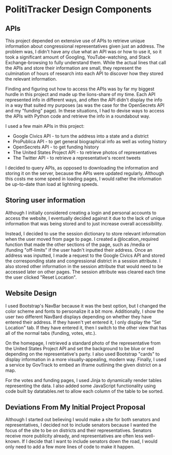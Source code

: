 # PolitiTracker Design Components

## APIs

This project depended on extensive use of APIs to retrieve unique information about congressional representatives given just an address. The problem was, I didn't have any clue what an API was or how to use it, so it took a significant amount of Googling, YouTube-watching, and Stack Exchange-browsing to fully understand them. While the actual lines that call the APIs and store their information are small, they represent the culmination of hours of research into each API to discover how they stored the relevant information.

Finding and figuring out how to access the APIs was by far my biggest hurdle in this project and made up the lions-share of my time. Each API represented info in different ways, and often the API didn't display the info in a way that suited my purposes (as was the case for the OpenSecrets API and my "funding" page). In these situations, I had to devise ways to access the APIs with Python code and retrieve the info in a roundabout way.

I used a few main APIs in this project:

* Google Civics API - to turn the address into a state and a district
* ProPublica API - to get general biographical info as well as voting history
* OpenSecrets API - to get funding history
* The United States Project API - to retrieve photos of representatives
* The Twitter API - to retrieve a representative's recent tweets

I decided to query APIs, as opposed to downloading the information and storing it on the server, because the APIs were updated regularly. Although this costs me some speed in loading pages, I would rather the information be up-to-date than load at lightning speeds.

## Storing user information

Although I initially considered creating a login and personal accounts to access the website, I eventually decided against it due to the lack of unique information that was being stored and to just increase overall accessibility.

Instead, I decided to use the session dictionary to store relevant information when the user moved from page to page. I created a @location_required function that made the other sections of the page, such as /media or /funding "off-limits" if the user hadn't inputted their address. Once an address was inputted, I made a request to the Google Civics API and stored the corresponding state and congressional district in a session attribute. I also stored other information in the session attribute that would need to be accessed later on other pages. The session attribute was cleared each time the user clicked "Reset Location".

## Website Design

I used Bootstrap's NavBar because it was the best option, but I changed the color scheme and fonts to personalize it a bit more. Additionally, I show the user two different NavBard displays depending on whether they have entered their address. If they haven't yet entered it, I only display the "Set Location" tab. If they have entered it, then I switch to the other view that has all of the normal tabs (funding, votes, etc.).

On the homepage, I retrieved a standard photo of the representative from the United States Project API and set the background to be blue or red depending on the representative's party. I also used Bootstrap "cards" to display information in a more visually-appealing, modern way. Finally, I used a service by GovTrack to embed an iframe outlining the given district on a map.

For the votes and funding pages, I used Jinja to dynamically render tables representing the data. I also added some JavaScript functionality using code built by datatables.net to allow each column of the table to be sorted.



## Deviations From My Initial Project Proposal

Although I started out believing I would make a site for both senators and representatives, I decided not to include senators because I wanted
the focus of the site to be on districts and their representatives. Senators receive more publicity already, and representatives are often less well-known. If I decide that I want to include senators down the road, I would only need to add a few more lines of code to make it happen.